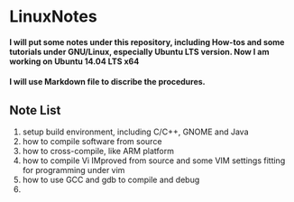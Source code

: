 # LinuxNotes

#### I will put some notes under this repository, including How-tos and some tutorials under GNU/Linux, especially Ubuntu LTS version.  Now I am working on Ubuntu 14.04 LTS x64

#### I will use Markdown file to discribe the procedures.
## Note List

1. setup build environment, including C/C++, GNOME and Java
2. how to compile software from source
3. how to cross-compile, like ARM platform
4. how to compile Vi IMproved from source and some VIM settings fitting for programming under vim
5. how to use GCC and gdb to compile and debug
6. 
